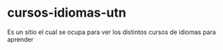 # cursos-idiomas-utn
Es un sitio el cual se ocupa para ver los distintos cursos de idiomas para aprender 
